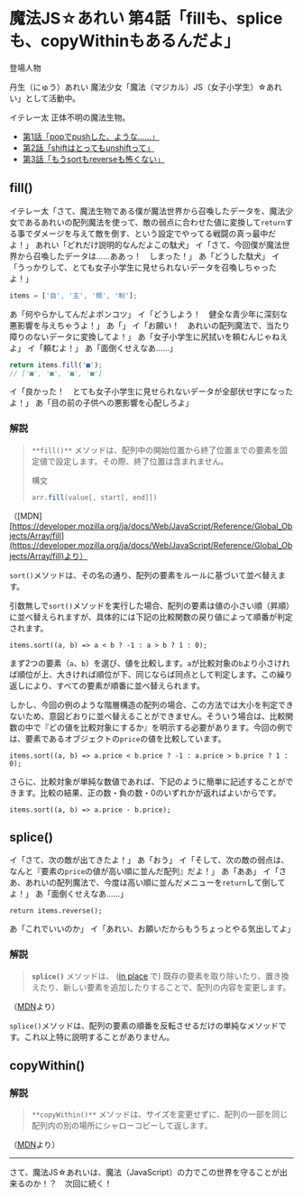 # 魔法JS☆あれい 第4話「fillも、spliceも、copyWithinもあるんだよ」

登場人物

丹生（にゅう）あれい
魔法少女「魔法（マジカル）JS（女子小学生）☆あれい」として活動中。

イテレー太
正体不明の魔法生物。

* [第1話「popでpushした、ような……」](https://qiita.com/8amjp/items/e44e707ccc8c95b4a40d)
* [第2話「shiftはとってもunshiftって」](https://qiita.com/8amjp/items/3fc1b2defd28ba1c2df3)
* [第3話「もうsortもreverseも怖くない」](https://qiita.com/8amjp/items/86f5294981fbebd3fe2d)

## fill()

イテレー太「さて、魔法生物である僕が魔法世界から召喚したデータを、魔法少女であるあれいの配列魔法を使って、敵の弱点に合わせた値に変換して`return`する事でダメージを与えて敵を倒す、という設定でやってる戦闘の真っ最中だよ！」
あれい「どれだけ説明的なんだよこの駄犬」
イ「さて、今回僕が魔法世界から召喚したデータは……ああっ！　しまった！」
あ「どうした駄犬」
イ「うっかりして、とても女子小学生に見せられないデータを召喚しちゃったよ！」

```js
items = ['自', '主', '規', '制'];
```

あ「何やらかしてんだよポンコツ」
イ「どうしよう！　健全な青少年に深刻な悪影響を与えちゃうよ！」
あ「」
イ「お願い！　あれいの配列魔法で、当たり障りのないデータに変換してよ！」
あ「女子小学生に尻拭いを頼むんじゃねえよ」
イ「頼むよ！」
あ「面倒くせえなあ……」

```js
return items.fill('■');
// ['■', '■', '■', '■']
```

イ「良かった！　とても女子小学生に見せられないデータが全部伏せ字になったよ！」
あ「目の前の子供への悪影響を心配しろよ」

### 解説

> `**fill()**` メソッドは、配列中の開始位置から終了位置までの要素を固定値で設定します。その際、終了位置は含まれません。
> 
> 構文
> 
> ```js
> arr.fill(value[, start[, end]])
> ```


（[MDN][https://developer.mozilla.org/ja/docs/Web/JavaScript/Reference/Global_Objects/Array/fill](https://developer.mozilla.org/ja/docs/Web/JavaScript/Reference/Global_Objects/Array/fill)より）

`sort()`メソッドは、その名の通り、配列の要素をルールに基づいて並べ替えます。


引数無しで`sort()`メソッドを実行した場合、配列の要素は値の小さい順（昇順）に並べ替えられますが、具体的には下記の比較関数の戻り値によって順番が判定されます。

```
items.sort((a, b) => a < b ? -1 : a > b ? 1 : 0); 
```

まず2つの要素（`a`、`b`）を選び、値を比較します。`a`が比較対象の`b`より小さければ順位が上、大きければ順位が下、同じならば同点として判定します。この繰り返しにより、すべての要素が順番に並べ替えられます。

しかし、今回の例のような階層構造の配列の場合、この方法では大小を判定できないため、意図どおりに並べ替えることができません。そういう場合は、比較関数の中で『どの値を比較対象にするか』を明示する必要があります。今回の例では、要素であるオブジェクトの`price`の値を比較しています。

```
items.sort((a, b) => a.price < b.price ? -1 : a.price > b.price ? 1 : 0); 
```

さらに、比較対象が単純な数値であれば、下記のように簡単に記述することができます。比較の結果、正の数・負の数・0のいずれかが返ればよいからです。

```
items.sort((a, b) => a.price - b.price); 
```

## splice()

イ「さて、次の敵が出てきたよ！」
あ「おう」
イ「そして、次の敵の弱点は、なんと『要素の`price`の値が高い順に並んだ配列』だよ！」
あ「ああ」
イ「さあ、あれいの配列魔法で、今度は高い順に並んだメニューを`return`して倒してよ！」
あ「面倒くせえなあ……」

```
return items.reverse();
```

あ「これでいいのか」
イ「あれい、お願いだからもうちょっとやる気出してよ」

### 解説

> **`splice()`** メソッドは、 ([in place](https://ja.wikipedia.org/wiki/In-place%E3%82%A2%E3%83%AB%E3%82%B4%E3%83%AA%E3%82%BA%E3%83%A0) で) 既存の要素を取り除いたり、置き換えたり、新しい要素を追加したりすることで、配列の内容を変更します。

（[MDN](https://developer.mozilla.org/ja/docs/Web/JavaScript/Reference/Global_Objects/Array/splice)より）

`splice()`メソッドは、配列の要素の順番を反転させるだけの単純なメソッドです。これ以上特に説明することがありません。


## copyWithin()



### 解説

> `**copyWithin()**` メソッドは、サイズを変更せずに、配列の一部を同じ配列内の別の場所にシャローコピーして返します。

（[MDN](https://developer.mozilla.org/ja/docs/Web/JavaScript/Reference/Global_Objects/Array/copyWithin)より）




----
さて、魔法JS☆あれいは、魔法（JavaScript）の力でこの世界を守ることが出来るのか！？　次回に続く！
<!--stackedit_data:
eyJoaXN0b3J5IjpbLTEyNTE5NDYyNjYsMTEzMDc5NDEwNywtNj
E4NDcwMzU3XX0=
-->